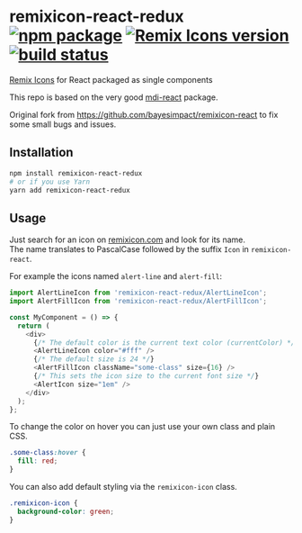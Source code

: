 # remixicon-react-redux [![npm package](https://img.shields.io/npm/v/remixicon-react.svg?style=flat-square)](https://npmjs.org/package/remixicon-react-redux) [![Remix Icons version](https://img.shields.io/badge/remixicon-v2.4.0-blue.svg?style=flat-square)](https://remixicon.com/) [![build status](https://img.shields.io/travis/bayesimpact/remixicon-react/master.svg?style=flat-square)](https://travis-ci.org/bayesimpact/remixicon-react)
[Remix Icons](https://remixicon.com/) for React packaged as single components

This repo is based on the very good [mdi-react](https://github.com/levrik/mdi-react) package.

Original fork from https://github.com/bayesimpact/remixicon-react to fix some small bugs and issues.

## Installation

```bash
npm install remixicon-react-redux
# or if you use Yarn
yarn add remixicon-react-redux
```

## Usage

Just search for an icon on [remixicon.com](https://remixicon.com) and look for its name.  
The name translates to PascalCase followed by the suffix `Icon` in `remixicon-react`.  

For example the icons named `alert-line` and `alert-fill`:

```javascript
import AlertLineIcon from 'remixicon-react-redux/AlertLineIcon';
import AlertFillIcon from 'remixicon-react-redux/AlertFillIcon';

const MyComponent = () => {
  return (
    <div>
      {/* The default color is the current text color (currentColor) */}
      <AlertLineIcon color="#fff" />
      {/* The default size is 24 */}
      <AlertFillIcon className="some-class" size={16} />
      {/* This sets the icon size to the current font size */}
      <AlertIcon size="1em" />
    </div>
  );
};
```

To change the color on hover you can just use your own class and plain CSS.

```css
.some-class:hover {
  fill: red;
}
```

You can also add default styling via the `remixicon-icon` class.

```css
.remixicon-icon {
  background-color: green;
}
```
